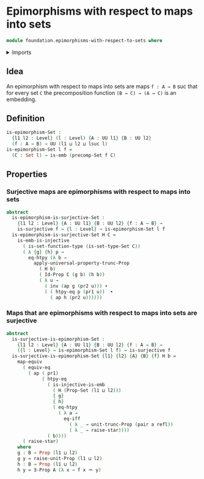 # Epimorphisms with respect to maps into sets

```agda
module foundation.epimorphisms-with-respect-to-sets where
```

<details><summary>Imports</summary>
```agda
open import foundation-core.univalence
open import foundation.dependent-pair-types
open import foundation.embeddings
open import foundation.equivalences
open import foundation.existential-quantification
open import foundation.function-extensionality
open import foundation.functions
open import foundation.homotopies
open import foundation.identity-types
open import foundation.injective-maps
open import foundation.propositional-extensionality
open import foundation.propositional-truncations
open import foundation.propositions
open import foundation.sets
open import foundation.surjective-maps
open import foundation.unit-type
open import foundation.universe-levels
```
</details>

## Idea

An epimorphism with respect to maps into sets are maps `f : A → B` suc that for every set `C` the precomposition function `(B → C) → (A → C)` is an embedding.

## Definition

```agda
is-epimorphism-Set :
  {l1 l2 : Level} (l : Level) {A : UU l1} {B : UU l2}
  (f : A → B) → UU (l1 ⊔ l2 ⊔ lsuc l)
is-epimorphism-Set l f =
  (C : Set l) → is-emb (precomp-Set f C)
```

## Properties

### Surjective maps are epimorphisms with respect to maps into sets

```agda
abstract
  is-epimorphism-is-surjective-Set :
    {l1 l2 : Level} {A : UU l1} {B : UU l2} {f : A → B} →
    is-surjective f → {l : Level} → is-epimorphism-Set l f
  is-epimorphism-is-surjective-Set H C =
    is-emb-is-injective
      ( is-set-function-type (is-set-type-Set C))
      ( λ {g} {h} p →
        eq-htpy (λ b →
          apply-universal-property-trunc-Prop
            ( H b)
            ( Id-Prop C (g b) (h b))
            ( λ u →
              ( inv (ap g (pr2 u))) ∙
              ( ( htpy-eq p (pr1 u))  ∙
                ( ap h (pr2 u))))))
```

### Maps that are epimorphisms with respect to maps into sets are surjective

```agda
abstract
  is-surjective-is-epimorphism-Set :
    {l1 l2 : Level} {A : UU l1} {B : UU l2} {f : A → B} →
    ({l : Level} → is-epimorphism-Set l f) → is-surjective f
  is-surjective-is-epimorphism-Set {l1} {l2} {A} {B} {f} H b =
    map-equiv
      ( equiv-eq
        ( ap ( pr1)
             ( htpy-eq
               ( is-injective-is-emb
                 ( H (Prop-Set (l1 ⊔ l2)))
                 { g}
                 { h}
                 ( eq-htpy
                   ( λ a →
                     eq-iff
                       ( λ _ → unit-trunc-Prop (pair a refl))
                       ( λ _ → raise-star))))
               ( b))))
      ( raise-star)
    where
    g : B → Prop (l1 ⊔ l2)
    g y = raise-unit-Prop (l1 ⊔ l2)
    h : B → Prop (l1 ⊔ l2)
    h y = ∃-Prop A (λ x → f x ＝ y)
```
